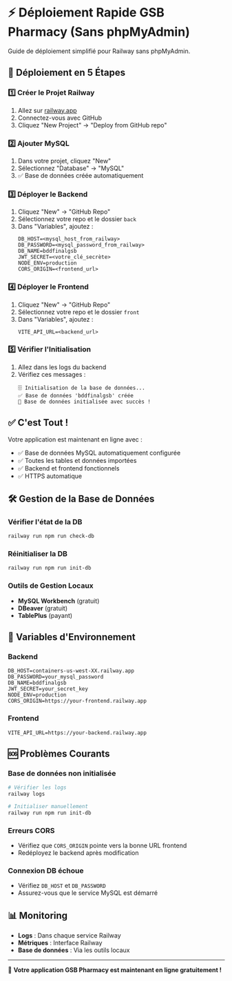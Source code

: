 # ⚡ Déploiement Rapide GSB Pharmacy (Sans phpMyAdmin)

Guide de déploiement simplifié pour Railway sans phpMyAdmin.

## 🚀 Déploiement en 5 Étapes

### 1️⃣ Créer le Projet Railway
1. Allez sur [railway.app](https://railway.app)
2. Connectez-vous avec GitHub
3. Cliquez "New Project" → "Deploy from GitHub repo"

### 2️⃣ Ajouter MySQL
1. Dans votre projet, cliquez "New"
2. Sélectionnez "Database" → "MySQL"
3. ✅ Base de données créée automatiquement

### 3️⃣ Déployer le Backend
1. Cliquez "New" → "GitHub Repo"
2. Sélectionnez votre repo et le dossier `back`
3. Dans "Variables", ajoutez :
   ```env
   DB_HOST=<mysql_host_from_railway>
   DB_PASSWORD=<mysql_password_from_railway>
   DB_NAME=bddfinalgsb
   JWT_SECRET=<votre_clé_secrète>
   NODE_ENV=production
   CORS_ORIGIN=<frontend_url>
   ```

### 4️⃣ Déployer le Frontend
1. Cliquez "New" → "GitHub Repo"
2. Sélectionnez votre repo et le dossier `front`
3. Dans "Variables", ajoutez :
   ```env
   VITE_API_URL=<backend_url>
   ```

### 5️⃣ Vérifier l'Initialisation
1. Allez dans les logs du backend
2. Vérifiez ces messages :
   ```
   🗄️ Initialisation de la base de données...
   ✅ Base de données 'bddfinalgsb' créée
   🎉 Base de données initialisée avec succès !
   ```

## ✅ C'est Tout !

Votre application est maintenant en ligne avec :
- ✅ Base de données MySQL automatiquement configurée
- ✅ Toutes les tables et données importées
- ✅ Backend et frontend fonctionnels
- ✅ HTTPS automatique

## 🛠️ Gestion de la Base de Données

### Vérifier l'état de la DB
```bash
railway run npm run check-db
```

### Réinitialiser la DB
```bash
railway run npm run init-db
```

### Outils de Gestion Locaux
- **MySQL Workbench** (gratuit)
- **DBeaver** (gratuit)
- **TablePlus** (payant)

## 🔧 Variables d'Environnement

### Backend
```env
DB_HOST=containers-us-west-XX.railway.app
DB_PASSWORD=your_mysql_password
DB_NAME=bddfinalgsb
JWT_SECRET=your_secret_key
NODE_ENV=production
CORS_ORIGIN=https://your-frontend.railway.app
```

### Frontend
```env
VITE_API_URL=https://your-backend.railway.app
```

## 🆘 Problèmes Courants

### Base de données non initialisée
```bash
# Vérifier les logs
railway logs

# Initialiser manuellement
railway run npm run init-db
```

### Erreurs CORS
- Vérifiez que `CORS_ORIGIN` pointe vers la bonne URL frontend
- Redéployez le backend après modification

### Connexion DB échoue
- Vérifiez `DB_HOST` et `DB_PASSWORD`
- Assurez-vous que le service MySQL est démarré

## 📊 Monitoring

- **Logs** : Dans chaque service Railway
- **Métriques** : Interface Railway
- **Base de données** : Via les outils locaux

---

🎉 **Votre application GSB Pharmacy est maintenant en ligne gratuitement !** 